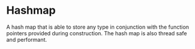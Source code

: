 # Hashmap
A hash map that is able to store any type in conjunction with the function pointers provided during construction. The hash map is also thread safe and performant.
